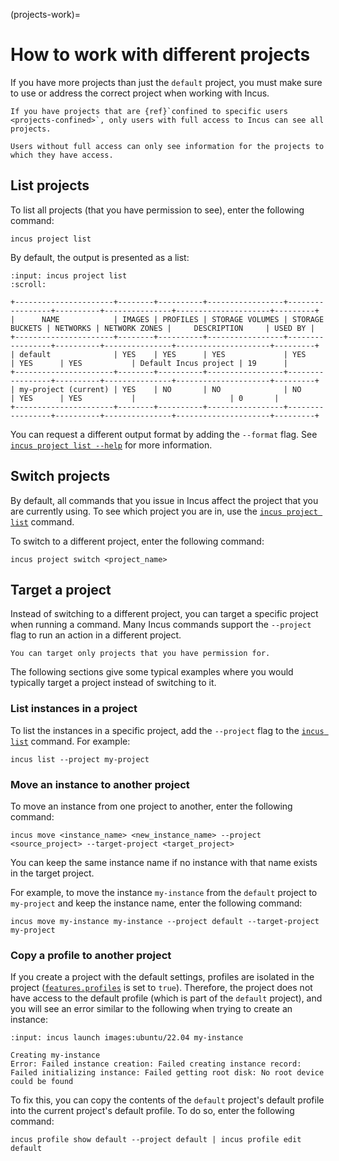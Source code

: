 (projects-work)=
# How to work with different projects

If you have more projects than just the `default` project, you must make sure to use or address the correct project when working with Incus.

```{note}
If you have projects that are {ref}`confined to specific users <projects-confined>`, only users with full access to Incus can see all projects.

Users without full access can only see information for the projects to which they have access.
```

## List projects

To list all projects (that you have permission to see), enter the following command:

    incus project list

By default, the output is presented as a list:

```{terminal}
:input: incus project list
:scroll:

+----------------------+--------+----------+-----------------+-----------------+----------+---------------+---------------------+---------+
|      NAME            | IMAGES | PROFILES | STORAGE VOLUMES | STORAGE BUCKETS | NETWORKS | NETWORK ZONES |     DESCRIPTION     | USED BY |
+----------------------+--------+----------+-----------------+-----------------+----------+---------------+---------------------+---------+
| default              | YES    | YES      | YES             | YES             | YES      | YES           | Default Incus project | 19      |
+----------------------+--------+----------+-----------------+-----------------+----------+---------------+---------------------+---------+
| my-project (current) | YES    | NO       | NO              | NO              | YES      | YES           |                     | 0       |
+----------------------+--------+----------+-----------------+-----------------+----------+---------------+---------------------+---------+
```

You can request a different output format by adding the `--format` flag.
See [`incus project list --help`](incus_project_list.md) for more information.

## Switch projects

By default, all commands that you issue in Incus affect the project that you are currently using.
To see which project you are in, use the [`incus project list`](incus_project_list.md) command.

To switch to a different project, enter the following command:

    incus project switch <project_name>

## Target a project

Instead of switching to a different project, you can target a specific project when running a command.
Many Incus commands support the `--project` flag to run an action in a different project.

```{note}
You can target only projects that you have permission for.
```

The following sections give some typical examples where you would typically target a project instead of switching to it.

### List instances in a project

To list the instances in a specific project, add the `--project` flag to the [`incus list`](incus_list.md) command.
For example:

    incus list --project my-project

### Move an instance to another project

To move an instance from one project to another, enter the following command:

    incus move <instance_name> <new_instance_name> --project <source_project> --target-project <target_project>

You can keep the same instance name if no instance with that name exists in the target project.

For example, to move the instance `my-instance` from the `default` project to `my-project` and keep the instance name, enter the following command:

    incus move my-instance my-instance --project default --target-project my-project

### Copy a profile to another project

If you create a project with the default settings, profiles are isolated in the project ([`features.profiles`](project-features) is set to `true`).
Therefore, the project does not have access to the default profile (which is part of the `default` project), and you will see an error similar to the following when trying to create an instance:

```{terminal}
:input: incus launch images:ubuntu/22.04 my-instance

Creating my-instance
Error: Failed instance creation: Failed creating instance record: Failed initializing instance: Failed getting root disk: No root device could be found
```

To fix this, you can copy the contents of the `default` project's default profile into the current project's default profile.
To do so, enter the following command:

    incus profile show default --project default | incus profile edit default
